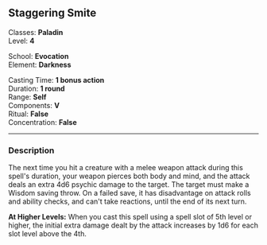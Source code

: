 ## Staggering Smite

Classes: **Paladin**  
Level: **4**  

School: **Evocation**  
Element: **Darkness**  

Casting Time: **1 bonus action**  
Duration: **1 round**  
Range: **Self**  
Components: **V**  
Ritual: **False**  
Concentration: **False**  

------

### Description

The next time you hit a creature with a melee weapon attack during this spell's duration, your weapon pierces both body and mind, and the attack deals an extra 4d6 psychic damage to the target. The target must make a Wisdom saving throw. On a failed save, it has disadvantage on attack rolls and ability checks, and can't take reactions, until the end of its next turn.

**At Higher Levels:** When you cast this spell using a spell slot of 5th level or higher, the initial extra damage dealt by the attack increases by 1d6 for each slot level above the 4th.